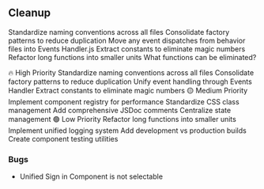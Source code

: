 ## Cleanup
Standardize naming conventions across all files
Consolidate factory patterns to reduce duplication
Move any event dispatches from behavior files into Events Handler.js
Extract constants to eliminate magic numbers
Refactor long functions into smaller units
    What functions can be eliminated?

🔥 High Priority
Standardize naming conventions across all files
Consolidate factory patterns to reduce duplication
Unify event handling through Events Handler
Extract constants to eliminate magic numbers
🟡 Medium Priority
Implement component registry for performance
Standardize CSS class management
Add comprehensive JSDoc comments
Centralize state management
🟢 Low Priority
Refactor long functions into smaller units
Implement unified logging system
Add development vs production builds
Create component testing utilities

### Bugs
* Unified Sign in Component is not selectable